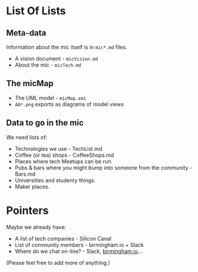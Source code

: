 # List Of Lists

## Meta-data

Information about the mic itself is in `mic*.md` files.

- A vision document - `micVision.md`
- About the mic - `micTech.md`

## The micMap

- The UML model - `micMap.xmi`
- `AA*.png` exports as diagrams of model views

## Data to go in the mic

We need lists of:

- Technologies we use - TechList.md
- Coffee (or tea) shops - CoffeeShops.md
- Places where tech Meetups can be run.
- Pubs & bars where you might bump into someone from the community - Bars.md
- Universities and studenty things.
- Maker places.

# Pointers

Maybe we already have:

- A list of tech companies - Silicon Canal
- List of community members - birmingham.io + Slack
- Where do we chat on-line? - Slack, [birmingham.io](talk.birmingham.io)...

(Please feel free to add more of anything.)
